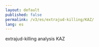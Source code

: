 ```yaml
---
layout: default
published: false
permalink: /v3/es/extrajud-killing/KAZ/
lang: es
---
```


extrajud-killing analysis KAZ
